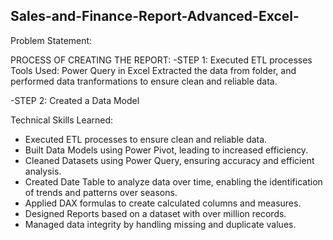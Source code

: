 ## Sales-and-Finance-Report-Advanced-Excel-
Problem Statement:

PROCESS OF CREATING THE REPORT:
  -STEP 1: Executed ETL processes
           Tools Used: Power Query in Excel
           Extracted the data from folder, and performed data tranformations to ensure clean and reliable data.

  -STEP 2: Created a Data Model
            



Technical Skills Learned:
- Executed ETL processes to ensure clean and reliable data.
- Built Data Models using Power Pivot, leading to increased efficiency.
- Cleaned Datasets using Power Query, ensuring accuracy and efficient analysis. 
- Created Date Table to analyze data over time, enabling the identification of trends and patterns over seasons.
- Applied DAX formulas to create calculated columns and measures.
- Designed Reports based on a dataset with over million records.
- Managed data integrity by handling missing and duplicate values.
